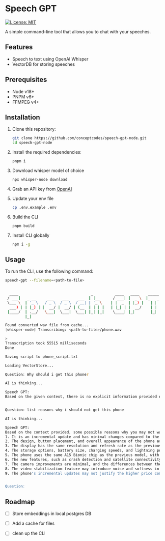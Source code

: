 # Speech GPT

[![License: MIT](https://img.shields.io/badge/License-MIT-yellow.svg)](https://opensource.org/licenses/MIT)

A simple command-line tool that allows you to chat with your speeches.

## Features
- Speech to text using OpenAI Whisper
- VectorDB for storing speeches

## Prerequisites

- Node v18+
- PNPM v6+
- FFMPEG v4+

## Installation

1. Clone this repository:

   ```sh
   git clone https://github.com/conceptcodes/speech-gpt-node.git
   cd speech-gpt-node
   ```

2. Install the required dependencies:

    ```sh
    pnpm i
    ```

3. Download whisper model of choice

    ```sh
    npx whisper-node download
    ```

4. Grab an API key from [OpenAI](https://beta.openai.com/)

5. Update your env file

    ```sh
    cp .env.example .env
    ```
6. Build the CLI
  
      ```sh
      pnpm build
      ```
6. Install CLI globally
  
      ```sh
      npm i -g
      ```

## Usage
To run the CLI, use the following command:

```sh
speech-gpt --filename=<path-to-file>


  ____                                 _          ____   ____    _____ 
 / ___|   _ __     ___    ___    ___  | |__      / ___| |  _ \  |_   _|
 \___ \  | '_ \   / _ \  / _ \  / __| | '_ \    | |  _  | |_) |   | |  
  ___) | | |_) | |  __/ |  __/ | (__  | | | |   | |_| | |  __/    | |  
 |____/  | .__/   \___|  \___|  \___| |_| |_|    \____| |_|       |_|  
         |_|                                                           

Found converted wav file from cache...
[whisper-node] Transcribing: <path-to-file>/phone.wav 

> 
Transcription took 55515 milliseconds
Done

Saving script to phone_script.txt

Loading VectorStore...

Question: Why should i get this phone?

AI is thinking...

Speech GPT: 
Based on the given context, there is no explicit information provided on why someone should purchase the phone. The speaker discusses the lack of significant updates and mentions some new features such as crash detection, satellite connectivity, and a new camera. However, it ultimately depends on individual preferences and needs.


Question: list reasons why i should not get this phone

AI is thinking...

Speech GPT:
Based on the context provided, some possible reasons why you may not want to get this phone are:
1. It is an incremental update and has minimal changes compared to the previous model.
2. The design, button placement, and overall appearance of the phone are the same as the previous model.
3. The display has the same resolution and refresh rate as the previous model.
4. The storage options, battery size, charging speeds, and lightning port are unchanged.
5. The phone uses the same A15 Bionic chip as the previous model, with only a slight improvement in GPU cores.
6. The new features, such as crash detection and satellite connectivity, may not be essential or necessary for everyone.
7. The camera improvements are minimal, and the differences between the photos taken with this phone and the previous model may not be significant.
8. The video stabilization feature may introduce noise and softness in the footage.
9. The phone's incremental updates may not justify the higher price compared to the previous model or other alternatives in the market.


Question: 
```

## Roadmap
- [ ] Store embeddings in local postgres DB
- [ ] Add a cache for files 
- [ ] clean up the CLI

